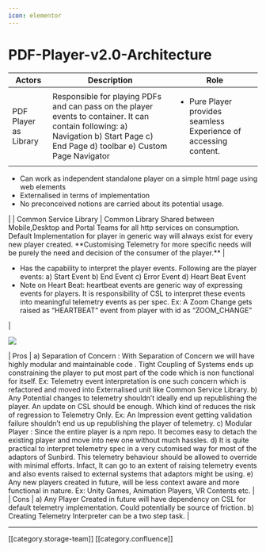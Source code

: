 ```yaml
---
icon: elementor
---
```


# PDF-Player-v2.0-Architecture

| **Actors**            | **Description**                                                                                                                                                                    | **Role**                                                                         |
| --------------------- | ---------------------------------------------------------------------------------------------------------------------------------------------------------------------------------- | -------------------------------------------------------------------------------- |
| PDF Player as Library | Responsible for playing PDFs and can pass on the player events to container. It can contain following: a) Navigation b) Start Page c) End Page d) toolbar e) Custom Page Navigator | <ul><li>Pure Player provides seamless Experience of accessing content.</li></ul> |

* Can work as independent standalone player on a simple html page using web elements
* Externalised in terms of implementation
* No preconceived notions are carried about its potential usage.

\| | Common Service Library | Common Library Shared between Mobile,Desktop and Portal Teams for all http services on consumption. Default Implementation for player in generic way will always exist for every new player created. \*\*Customising Telemetry for more specific needs will be purely the need and decision of the consumer of the player.\*\* |

* Has the capability to interpret the player events. Following are the player events: a) Start Event b) End Event c) Error Event d) Heart Beat Event
* Note on Heart Beat: heartbeat events are generic way of expressing events for players. It is responsibility of CSL to interpret these events into meaningful telemetry events as per spec. Ex: A Zoom Change gets raised as “HEARTBEAT“ event from player with id as “ZOOM\_CHANGE”

|

![](<../../../../../.gitbook/assets/image-20200910-070615 (1).png>)

\| Pros | a) Separation of Concern : With Separation of Concern we will have highly modular and maintainable code . Tight Coupling of Systems ends up constraining the player to put most part of the code which is non functional for itself. Ex: Telemetry event interpretation is one such concern which is refactored and moved into Externalised unit like Common Service Library. b) Any Potential changes to telemetry shouldn’t ideally end up republishing the player. An update on CSL should be enough. Which kind of reduces the risk of regression to Telemetry Only. Ex: An Impression event getting validation failure shouldn’t end us up republishing the player of telemetry. c) Modular Player : Since the entire player is a npm repo. It becomes easy to detach the existing player and move into new one without much hassles. d) It is quite practical to interpret telemetry spec in a very cutomised way for most of the adaptors of Sunbird. This telemetry behaviour should be allowed to override with minimal efforts. Infact, It can go to an extent of raising telemetry events and also events raised to external systems that adaptors might be using. e) Any new players created in future, will be less context aware and more functional in nature. Ex: Unity Games, Animation Players, VR Contents etc. | | Cons | a) Any Player Created in future will have dependency on CSL for default telemetry implementation. Could potentially be source of friction. b) Creating Telemetry Interpreter can be a two step task. |

***

\[\[category.storage-team]] \[\[category.confluence]]
